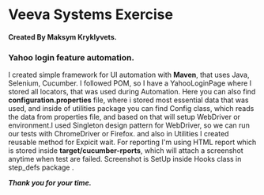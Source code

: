 # Veeva Systems Exercise

#### Created By Maksym Kryklyvets.
### Yahoo login feature automation.
I created simple framework for UI automation with **Maven**, that uses Java, Selenium, Cucumber.
I followed POM, so I have a YahooLoginPage where I stored all locators, that was used during Automation.
Here you can also find **configuration.properties** file, where i stored most essential data that was used, and inside of utilities package you can find Config class, which reads the data from properties file, and based on that will setup WebDriver or environment.I used Singleton design pattern for WebDriver, so we can run our tests with ChromeDriver or Firefox. and also in Utilities I created reusable method for Expicit wait.
For reporting I'm using HTML report which is stored inside **target/cucumber-rports**, which will attach a screenshot anytime when test are failed. Screenshot is SetUp inside Hooks class in step_defs package .


***Thank you for your time.***
   
